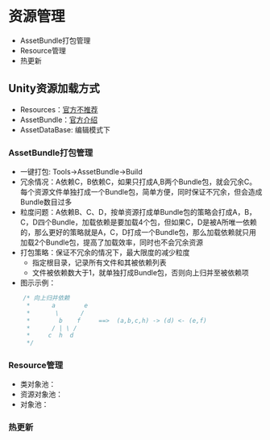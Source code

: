 # 资源管理
* AssetBundle打包管理
* Resource管理
* 热更新

## Unity资源加载方式
* Resources：[官方不推荐](https://unity3d.com/cn/learn/tutorials/topics/best-practices/resources-folder)
* AssetBundle：[官方介绍](https://docs.unity3d.com/Manual/AssetBundlesIntro.html)
* AssetDataBase: 编辑模式下

### AssetBundle打包管理
* 一键打包: Tools->AssetBundle->Build
* 冗余情况：A依赖C，B依赖C，如果只打成A,B两个Bundle包，就会冗余C。每个资源文件单独打成一个Bundle包，简单方便，同时保证不冗余，但会造成Bundle数目过多
* 粒度问题：A依赖B、C、D，按单资源打成单Bundle包的策略会打成A，B，C，D四个Bundle，加载依赖是要加载4个包，但如果C，D是被A所唯一依赖的，那么更好的策略就是A，C，D打成一个Bundle包，那么加载依赖就只用加载2个Bundle包，提高了加载效率，同时也不会冗余资源
* 打包策略：保证不冗余的情况下，最大限度的减少粒度
    - 指定根目录，记录所有文件和其被依赖列表
    - 文件被依赖数大于1，就单独打成Bundle包，否则向上归并至被依赖项
* 图示示例：
~~~c#
    /* 向上归并依赖
     *      a        e                 
     *       \      /                    
     *        b    f     ==>  (a,b,c,h) -> (d) <- (e,f)
     *      / | \ /                          
     *     c  h  d      
     */
~~~
    
### Resource管理
* 类对象池：
* 资源对象池：
* 对象池：

### 热更新
    